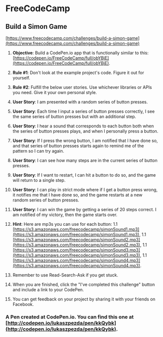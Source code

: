 # FreeCodeCamp
## Build a Simon Game

[https://www.freecodecamp.com/challenges/build-a-simon-game](https://www.freecodecamp.com/challenges/build-a-simon-game)


1. **Objective**: Build a CodePen.io app that is functionally similar to this: [https://codepen.io/FreeCodeCamp/full/obYBjE](https://codepen.io/FreeCodeCamp/full/obYBjE).

1. **Rule #1**: Don't look at the example project's code. Figure it out for yourself.

1. **Rule #2**: Fulfill the below user stories. Use whichever libraries or APIs you need. Give it your own personal style.

1. **User Story**: I am presented with a random series of button presses.

1. **User Story**: Each time I input a series of button presses correctly, I see the same series of button presses but with an additional step.

1. **User Story**: I hear a sound that corresponds to each button both when the series of button presses plays, and when I personally press a button.

1. **User Story**: If I press the wrong button, I am notified that I have done so, and that series of button presses starts again to remind me of the pattern so I can try again.

1. **User Story**: I can see how many steps are in the current series of button presses.

1. **User Story**: If I want to restart, I can hit a button to do so, and the game will return to a single step.

1. **User Story**: I can play in strict mode where if I get a button press wrong, it notifies me that I have done so, and the game restarts at a new random series of button presses.

1. **User Story**: I can win the game by getting a series of 20 steps correct. I am notified of my victory, then the game starts over.

1. **Hint**: Here are mp3s you can use for each button: 
1.1 [https://s3.amazonaws.com/freecodecamp/simonSound1.mp3](https://s3.amazonaws.com/freecodecamp/simonSound1.mp3),
1.1 [https://s3.amazonaws.com/freecodecamp/simonSound2.mp3](https://s3.amazonaws.com/freecodecamp/simonSound2.mp3),
1.1 [https://s3.amazonaws.com/freecodecamp/simonSound3.mp3](https://s3.amazonaws.com/freecodecamp/simonSound3.mp3),
1.1 [https://s3.amazonaws.com/freecodecamp/simonSound4.mp3](https://s3.amazonaws.com/freecodecamp/simonSound4.mp3).

1. Remember to use Read-Search-Ask if you get stuck.

1. When you are finished, click the "I've completed this challenge" button and include a link to your CodePen.

1. You can get feedback on your project by sharing it with your friends on Facebook.

### A Pen created at CodePen.io. You can find this one at [http://codepen.io/lukaszpezda/pen/kkQybk](http://codepen.io/lukaszpezda/pen/kkQybk).

 